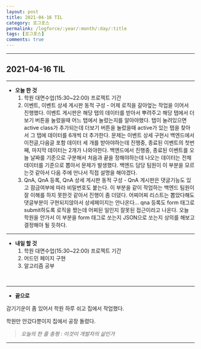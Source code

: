 ```yaml
---
layout: post
title: 2021-04-16 TIL
category: 로그포스
permalink: /logforce/:year/:month/:day/:title
tags: [로그포스]
comments: true
---
```


---

## 2021-04-16 TIL

---

- **오늘 한 것**
  1. 학원 대면수업(15:30~22:00) 프로젝트 기간
  2. 이벤트, 이벤트 상세 게시판 동적 구성 - 어제 로직을 갈아엎는 작업을 이어서 진행했다. 이벤트 게시판은 해당 탭의 데이터를 받아서 뿌려주고 해당 탭에서 더보기 버튼을 눌렀을때 어느 탭에서 눌렀는지를 알아야했다. 탭이 눌려있으면 active class가 추가되는데 더보기 버튼을 눌렀을때 active가 있는 탭을 찾아서 그 탭에 데이터를 6개씩 더 추가한다. 문제는 이벤트 상세 구현시 백엔드에서 이전글,다음글 포함 데이터 세 개를 받아야하는데 진행중, 종료된 이벤트의 첫번째, 마지막 데이터는 2개가 나와야한다. 백엔드에서 진행중, 종료된 이벤트를 오늘 날짜를 기준으로 구분해서 처음과 끝을 정해야하는데 나오는 데이터는 전체 데이터를 기준으로 뽑아서 문제가 발생했다. 백엔드 담당 팀원이 이 부분을 모르는것 같아서 다음 주에 만나서 직접 설명을 해야겠다.
  3. QnA, QnA 등록, QnA 상세 게시판 동적 구성 - QnA 게시판은 댓글기능도 있고 잠금여부에 따라 비밀번호도 붙는다. 이 부분을 같이 작업하는 백엔드 팀원이 잘 이해를 하지 못한것 같아서 진행이 좀 더뎠다. 어찌어찌 리스트는 뽑았다해도 댓글부분이 구현되지않아서 상세페이지는 안나온다... qna 등록도 form 태그로 submit하도록 로직을 짰는데 어찌된 일인지 잘못된 접근이라고 나온다. 오늘 학원을 안가서 이 부분을 form 태그로 쏘는지 JSON으로 쏘는지 상의를 해보고 결정해야 될 듯하다.

---

- **내일 할 것**
  1. 학원 대면수업(15:30~22:00) 프로젝트 기간
  2. 어드민 페이지 구현
  3. 알고리즘 공부

<br>

---

- **끝으로**

감기기운이 좀 있어서 학원 하루 쉬고 집에서 작업했다. 

학원만 안갔다뿐이지 집에서 공장 돌렸다.

> _오늘의 한 줄 총평 : 이것이 개발자의 삶인가_

---
